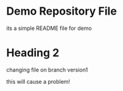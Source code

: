 # Demo Repository File
its a simple README file for demo

# Heading 2

changing file on branch version1


this will cause a problem!
